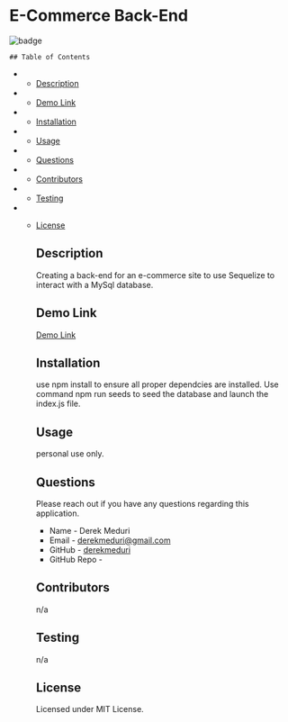 # E-Commerce Back-End

![badge](https://img.shields.io/badge/license-MIT-brightgreen.svg)

    ## Table of Contents

- - [Description](#Description)

- - [Demo Link](#demo-link)

- - [Installation](#Installation)

- - [Usage](#Usage)

- - [Questions](#Questions)

- - [Contributors](#Contributors)

- - [Testing](#Testing)

- - [License](#License)

    ## Description

    Creating a back-end for an e-commerce site to use Sequelize to interact with a MySql database.

    ## Demo Link

    [Demo Link](https://drive.google.com/file/d/1_z74ZqVePYyHcN5swyOUhwD9h3F8YCoY/view)

    ## Installation

    use npm install to ensure all proper dependcies are installed. Use command npm run seeds to seed the database and launch the index.js file.

    ## Usage

    personal use only.

    ## Questions

    Please reach out if you have any questions regarding this application.

    - Name - Derek Meduri
    - Email - derekmeduri@gmail.com
    - GitHub - [derekmeduri](https://github.com/derekmeduri/)
    - GitHub Repo -

    ## Contributors

    n/a

    ## Testing

    n/a

    ## License

    Licensed under MIT License.
